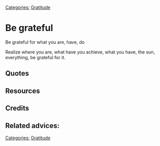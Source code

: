 [Categories:](../Categories/index.md) [Gratitude](../Categories/Gratitude.md)
# Be grateful

Be grateful for what you are, have, do

Realize where you are, what have you achieve, what you have, the sun, everything, be grateful for it.

## Quotes

## Resources

## Credits

## Related advices:

[Categories:](../Categories/index.md) [Gratitude](../Categories/Gratitude.md)